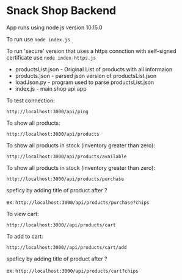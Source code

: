 # Snack Shop Backend

App runs using node js version 10.15.0

To run use
``` node index.js ```

To run 'secure' version that uses a https connction with self-signed certificate use
``` node index-https.js ```

* productsList.json - Original List of products with all informaion
* products.json - parsed json version of productsList.json
* loadJson.py - program used to parse productsList.json
* index.js - main shop api app


To test connection:

```http://localhost:3000/api/ping```


To show all products:

```http://localhost:3000/api/products```


To show all products in stock (inventory greater than zero):

```http://localhost:3000/api/products/available```


To show all products in stock (inventory greater than zero):

```http://localhost:3000/api/products/purchase```

speficy by adding title of product after ? 

ex: ```http://localhost:3000/api/products/purchase?chips```


To view cart:

```http://localhost:3000//api/products/cart```


To add to cart:

```http://localhost:3000//api/products/cart/add```

speficy by adding title of product after ? 

ex: ```http://localhost:3000/api/products/cart?chips```



